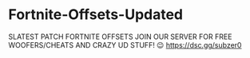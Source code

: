 # Fortnite-Offsets-Updated
SLATEST PATCH FORTNITE OFFSETS JOIN OUR SERVER FOR FREE WOOFERS/CHEATS AND CRAZY UD STUFF! 😉
https://dsc.gg/subzer0
